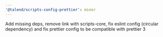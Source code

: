 ```yaml
---
'@talend/scripts-config-prettier': minor
---
```


Add missing deps, remove link with scripts-core, fix eslint config (circular dependency) and fix prettier config to be compatible with prettier 3
